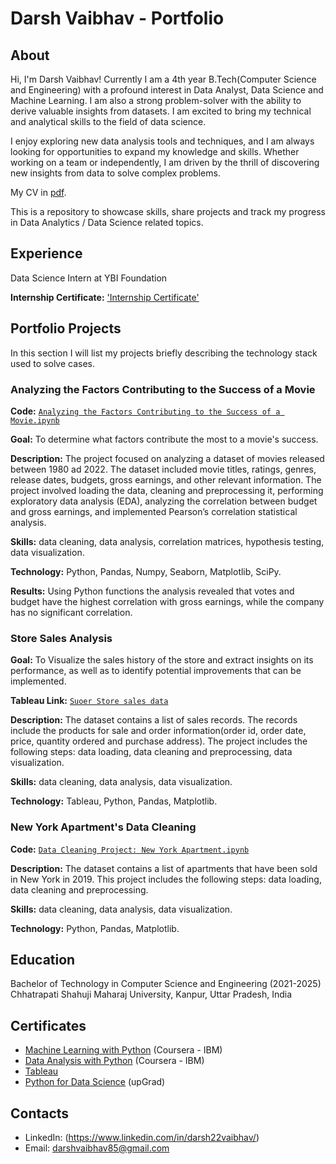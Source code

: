# Darsh Vaibhav - Portfolio
## About
Hi, I'm Darsh Vaibhav! Currently I am a 4th year B.Tech(Computer Science and Engineering) with a profound interest in Data Analyst, Data Science and Machine Learning. I am also a strong problem-solver with the ability to derive valuable insights from datasets. I am excited to bring my technical and analytical skills to the field of data science.

I enjoy exploring new data analysis tools and techniques, and I am always looking for opportunities to expand my knowledge and skills. Whether working on a team or independently, I am driven by the thrill of discovering new insights from data to solve complex problems.

My CV in [pdf](https://drive.google.com/file/d/1W772yJ_Ln_g1dpV5nmCvRZQqhb39r1Ks/view?usp=drive_link).

This is a repository to showcase skills, share projects and track my progress in Data Analytics / Data Science related topics.

## Experience
Data Science Intern at YBI Foundation

**Internship Certificate:** ['Internship Certificate'](https://drive.google.com/file/d/1_6HOQRMBjOc001WbBwKG1l_mrlxICnEh/view?usp=drive_link)


## Portfolio Projects
In this section I will list my projects briefly describing the technology stack used to solve cases.

### Analyzing the Factors Contributing to the Success of a Movie
**Code:** [`Analyzing the Factors Contributing to the Success of a Movie.ipynb`](https://github.com/DarshVaibhav/Data-Analysis/tree/main/Success%20of%20Movie)

**Goal:** To determine what factors contribute the most to a movie's success.

**Description:** The project focused on analyzing a dataset of movies released between 1980 ad 2022. The dataset included movie titles, ratings, genres, release dates, budgets, gross earnings, and other relevant information. The project involved loading the data, cleaning and preprocessing it, performing exploratory data analysis (EDA), analyzing the correlation between budget and gross earnings, and implemented Pearson’s correlation statistical analysis.

**Skills:** data cleaning, data analysis, correlation matrices, hypothesis testing, data visualization.

**Technology:** Python, Pandas, Numpy, Seaborn, Matplotlib, SciPy.

**Results:** Using Python functions the analysis revealed that votes and budget have the highest correlation with gross earnings, while the company has no significant correlation.


### Store Sales Analysis

**Goal:** To Visualize the sales history of the store and extract insights on its performance, as well as to identify potential improvements that can be implemented.

**Tableau Link:** [`Suoer Store sales data`](https://public.tableau.com/app/profile/darsh.vaibhav/viz/DashboardandOverallAnalysisofSuperStoreSales/Dashboard1)

**Description:** The dataset contains a list of sales records.  The records include the products for sale and order information(order id, order date, price, quantity ordered and purchase address). The project includes the following steps: data loading, data cleaning and preprocessing, data visualization. 

**Skills:** data cleaning, data analysis, data visualization.    

**Technology:** Tableau, Python, Pandas, Matplotlib. 



### New York Apartment's Data Cleaning
**Code:** [`Data Cleaning Project: New York Apartment.ipynb`](https://github.com/DarshVaibhav/Data-Analysis/blob/main/New%20York%20Apartment%20data/New%20York%20Apartment's%20data(cleaning).ipynb)

**Description:** The dataset contains a list of apartments that have been sold in New York in 2019. This project includes the following steps: data loading, data cleaning and preprocessing.


**Skills:** data cleaning, data analysis, data visualization.

**Technology:** Python, Pandas, Matplotlib.




## Education
Bachelor of Technology in Computer Science and Engineering (2021-2025)
Chhatrapati Shahuji Maharaj University, Kanpur, Uttar Pradesh, India

## Certificates

- [Machine Learning with Python](https://coursera.org/share/a88be14bd5502b0ae7485683e3992475) (Coursera - IBM)
- [Data Analysis with Python](https://coursera.org/share/2e1e6e378291de8a65d12b6667cdb16d) (Coursera - IBM)
- [Tableau](https://www.jobaajlearnings.com/certificate?file=certificate-55128-96-0.jpeg) 
- [Python for Data Science](https://drive.google.com/file/d/1pRs79DDBl2BIiVatTJxPP3tXyg1apCB_/view?usp=drive_link) (upGrad)  

## Contacts
- LinkedIn: (https://www.linkedin.com/in/darsh22vaibhav/)
- Email: darshvaibhav85@gmail.com
